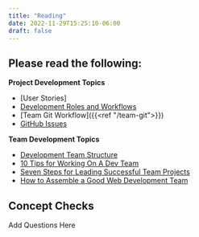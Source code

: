 ```yaml
---
title: "Reading"
date: 2022-11-29T15:25:10-06:00
draft: false
---
```


## Please read the following:

**Project Development Topics**

- [User Stories]
- [Development Roles and Workflows](https://docs.google.com/document/d1y_J_-7ZzZXZbC8VmIBdNDhsJ_TLTMG9kEs9RSD42ElI/edit#) 
- [Team Git Workflow]({{<ref "/team-git">}})
- [GitHub Issues](https://docs.github.com/en/issues/tracking-your-work-with-issues/quickstart)

**Team Development Topics**
- [Development Team Structure](https://stormotion.io/blog/6-tips-on-how-to-structure-a-development-team/)
- [10 Tips for Working On A Dev Team](https://www.codecademy.com/resources/blog/tips-for-working-on-a-dev-team/)
- [Seven Steps for Leading Successful Team Projects](https://www.helloteam.com/seven-steps-for-leading-successful-team-projects)
- [How to Assemble a Good Web Development Team](https://www.scnsoft.com/blog/how-to-assemble-a-good-web-development-team)

## Concept Checks

Add Questions Here